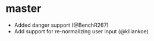 # master

- Added danger support (@BenchR267)
- Add support for re-normalizing user input (@kiliankoe)
